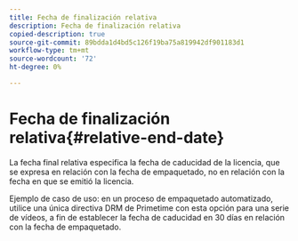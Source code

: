 ```yaml
---
title: Fecha de finalización relativa
description: Fecha de finalización relativa
copied-description: true
source-git-commit: 89bdda1d4bd5c126f19ba75a819942df901183d1
workflow-type: tm+mt
source-wordcount: '72'
ht-degree: 0%

---
```



# Fecha de finalización relativa{#relative-end-date}

La fecha final relativa especifica la fecha de caducidad de la licencia, que se expresa en relación con la fecha de empaquetado, no en relación con la fecha en que se emitió la licencia.

Ejemplo de caso de uso: en un proceso de empaquetado automatizado, utilice una única directiva DRM de Primetime con esta opción para una serie de vídeos, a fin de establecer la fecha de caducidad en 30 días en relación con la fecha de empaquetado.
